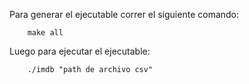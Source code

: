 Para generar el ejecutable correr el siguiente comando:

        make all

Luego para ejecutar el ejecutable:

        ./imdb "path de archivo csv"

